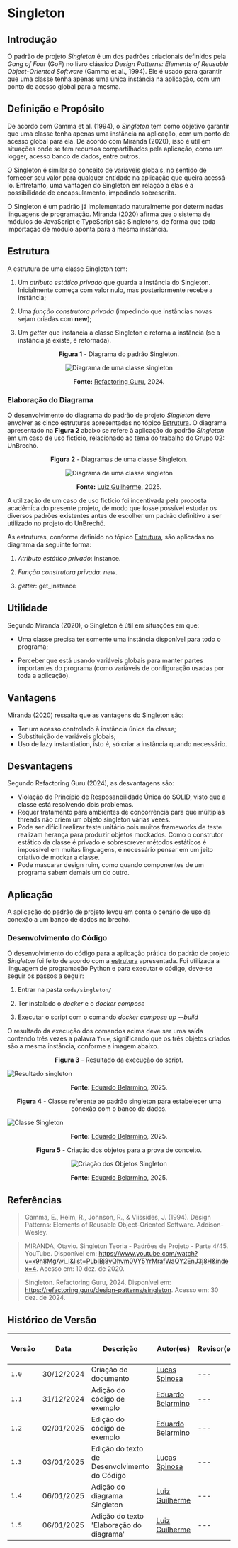 # Singleton

## Introdução

O padrão de projeto *Singleton* é um dos padrões criacionais definidos pela *Gang of Four* (GoF) no livro clássico *Design Patterns: Elements of Reusable Object-Oriented Software* (Gamma et al., 1994). Ele é usado para garantir que uma classe tenha apenas uma única instância na aplicação, com um ponto de acesso global para a mesma.

## Definição e Propósito

De acordo com Gamma et al. (1994), o *Singleton* tem como objetivo garantir que uma classe tenha apenas uma instância na aplicação, com um ponto de acesso global para ela. De acordo com Miranda (2020), isso é útil em situações onde se tem recursos compartilhados pela aplicação, como um logger, acesso banco de dados, entre outros.

O Singleton é similar ao conceito de variáveis globais, no sentido de fornecer seu valor para qualquer entidade na aplicação que queira acessá-lo. Entretanto, uma vantagen do Singleton em relação a elas é a possibilidade de encapsulamento, impedindo sobrescrita.

O Singleton é um padrão já implementado naturalmente por determinadas linguagens de programação. Miranda (2020) afirma que o sistema de módulos do JavaScript e TypeScript são Singletons, de forma que toda importação de módulo aponta para a mesma instância. 

## Estrutura

A estrutura de uma classe Singleton tem:

1. Um *atributo estático privado* que guarda a instância do Singleton. Inicialmente começa com valor nulo, mas posteriormente recebe a instância;

2. Uma *função construtora privada* (impedindo que instâncias novas sejam criadas com **new**);

3. Um *getter* que instancia a classe Singleton e retorna a instância (se a instância já existe, é retornada).

<center>

**Figura 1** - Diagrama do padrão Singleton.

![Diagrama de uma classe singleton](../Images/diagrama-singleton-2.png)

<figcaption>

**Fonte:** <a href="https://refactoring.guru/design-patterns/singleton" target="_blank">Refactoring Guru</a>, 2024.

</figcaption>
</center>

### Elaboração do Diagrama

O desenvolvimento do diagrama do padrão de projeto _Singleton_ deve envolver as cinco estruturas apresentadas no tópico [Estrutura](#estrutura). O diagrama apresentado na **Figura 2** abaixo se refere à aplicação do padrão _Singleton_ em um caso de uso fictício, relacionado ao tema do trabalho do Grupo 02: UnBrechó.


<center>
<figcaption> 

**Figura 2** - Diagramas de uma classe Singleton.

</figcaption>

![Diagrama de uma classe singleton](../Images/diagrama-singleton.png)

**Fonte:** <a href="https://github.com/LuizPettengill" target="_blank">Luiz Guilherme</a>, 2025.

</figcaption>
</center>

A utilização de um caso de uso fictício foi incentivada pela proposta acadêmica do presente projeto, de modo que fosse possível estudar os diversos padrões existentes antes de escolher um padrão definitivo a ser utilizado no projeto do UnBrechó.

As estruturas, conforme definido no tópico [Estrutura](#estrutura), são aplicadas no diagrama da seguinte forma:

1. _Atributo estático privado_: instance.

2. _Função construtora privada_: _new_.

3. _getter_: get_instance

## Utilidade

Segundo Miranda (2020), o Singleton é útil em situações em que:

- Uma classe precisa ter somente uma instância disponível para todo o programa;

- Perceber que está usando variáveis globais para manter partes importantes do programa (como variáveis de configuração usadas por toda a aplicação).

## Vantagens

Miranda (2020) ressalta que as vantagens do Singleton são:

- Ter um acesso controlado à instância única da classe;
- Substituição de variáveis globais;
- Uso de lazy instantiation, isto é, só criar a instância quando necessário.

## Desvantagens

Segundo Refactoring Guru (2024), as desvantagens são:

- Violação do Princípio de Resposanbilidade Única do SOLID, visto que a classe está resolvendo dois problemas.
- Requer tratamento para ambientes de concorrência para que múltiplas threads não criem um objeto singleton várias vezes.
- Pode ser difícil realizar teste unitário pois muitos frameworks de teste realizam herança para produzir objetos mockados. Como o construtor estático da classe é privado e sobrescrever métodos estáticos é impossível em muitas linguagens, é necessário pensar em um jeito criativo de mockar a classe.
- Pode mascarar design ruim, como quando componentes de um programa sabem demais um do outro.

## Aplicação

A aplicação do padrão de projeto levou em conta o cenário de uso da conexão a um banco de dados no brechó. 

### Desenvolvimento do Código

O desenvolvimento do código para a aplicação prática do padrão de projeto *Singleton* foi feito de acordo com a [estrutura](#estrutura) apresentada. Foi utilizada a linguagem de programação Python e para executar o código, deve-se seguir os passos a seguir:

1. Entrar na pasta `code/singleton/`

2. Ter instalado o *docker* e o *docker compose*

3. Executar o script com o comando *docker compose up --build*

O resultado da execução dos comandos acima deve ser uma saída contendo três vezes a palavra `True`, significando que os três objetos criados são a mesma instância, conforme a imagem abaixo.

<center>
<figcaption>

**Figura 3** - Resultado da execução do script.

</figcaption>
</center>

![Resultado singleton](../Images/singleton-resultado.png)

<center>
<figcaption>

**Fonte:** <a href="https://github.com/eduard0803" target="_blank">Eduardo Belarmino</a>, 2025.

**Figura 4** - Classe referente ao padrão singleton para estabelecer uma conexão com o banco de dados.

</figcaption>
</center>

![Classe Singleton](../Images/classe_singleton.jpg)
<center>
<figcaption>

**Fonte:** <a href="https://github.com/eduard0803" target="_blank">Eduardo Belarmino</a>, 2025.

</figcaption>
</center>

<center>
<figcaption>

**Figura 5** - Criação dos objetos para a prova de conceito.

</figcaption>
</center>

<center>
<figcaption>

![Criação dos Objetos Singleton](../Images/objetos_singleton.png)

**Fonte:** <a href="https://github.com/eduard0803" target="_blank">Eduardo Belarmino</a>, 2025.

</figcaption>
</center>

## Referências

> Gamma, E., Helm, R., Johnson, R., & Vlissides, J. (1994). Design Patterns: Elements of Reusable Object-Oriented Software. Addison-Wesley.

> MIRANDA, Otavio. Singleton Teoria - Padrões de Projeto - Parte 4/45. YouTube. Disponível em: <https://www.youtube.com/watch?v=x9h8MgAvi_I&list=PLbIBj8vQhvm0VY5YrMrafWaQY2EnJ3j8H&index=4>. Acesso em: 10 dez. de 2020.

> Singleton. Refactoring Guru, 2024. Disponível em: <https://refactoring.guru/design-patterns/singleton>. Acesso em: 30 dez. de 2024.

## Histórico de Versão

| Versão | Data       | Descrição            | Autor(es)                                        | Revisor(es) | Resultado da Revisão |
| ------ | ---------- | -------------------- | ------------------------------------------------ | ----------- | -------------------- |
| `1.0`  | 30/12/2024 | Criação do documento | [Lucas Spinosa](https://github.com/LucasSpinosa) | --- | --- |
| `1.1`  | 31/12/2024 | Adição do código de exemplo | [Eduardo Belarmino](https://github.com/eduard0803) | --- | --- |
| `1.2`  | 02/01/2025 | Edição do código de exemplo | [Eduardo Belarmino](https://github.com/eduard0803) | --- | --- |
| `1.3`  | 03/01/2025 | Edição do texto de Desenvolvimento do Código | [Lucas Spinosa](https://github.com/LucasSpinosa) | --- | --- |
| `1.4`  | 06/01/2025 | Adição do diagrama Singleton | [Luiz Guilherme](https://github.com/LuizPettengill) | --- | --- |
| `1.5`  | 06/01/2025 | Adição do texto 'Elaboração do diagrama' | [Luiz Guilherme](https://github.com/LuizPettengill) | --- | --- |